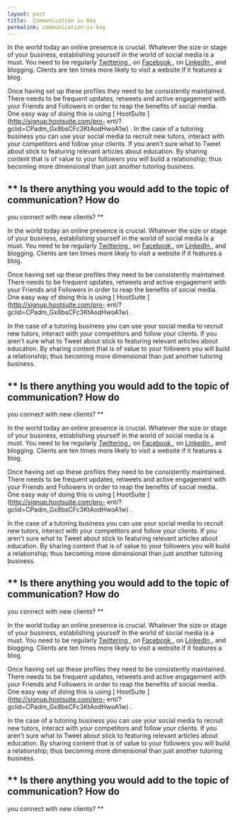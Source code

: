 ```yaml
---
layout: post
title:  Communication is Key
permalink: communication-is-key
---
```

In the world today an online presence is crucial. Whatever the size or stage
of your business, establishing yourself in the world of social media is a
must. You need to be regularly  [ Twittering ](https://twitter.com/) , on  [
Facebook ](https://www.facebook.com/) , on  [ LinkedIn
](http://www.linkedin.com/) , and blogging. Clients are ten times more likely
to visit a website if it features a blog.

Once having set up these profiles they need to be consistently maintained.
There needs to be frequent updates, retweets and active engagement with your
Friends and Followers in order to reap the benefits of social media. One easy
way of doing this is using [ HootSuite ](http://signup.hootsuite.com/pro-
ent/?gclid=CPadm_Gx8bsCFc3KtAodHwoA1w) . In the case of a tutoring business
you can use your social media to recruit new tutors, interact with your
competitors and follow your clients. If you aren't sure what to Tweet about
stick to featuring relevant articles about education. By sharing content that
is of value to your followers you will build a relationship; thus becoming
more dimensional than just another tutoring business.

##  ** Is there anything you would add to the topic of communication? How do
you connect with new clients? **

In the world today an online presence is crucial. Whatever the size or stage
of your business, establishing yourself in the world of social media is a
must. You need to be regularly  [ Twittering ](https://twitter.com/) , on  [
Facebook ](https://www.facebook.com/) , on  [ LinkedIn
](http://www.linkedin.com/) , and blogging. Clients are ten times more likely
to visit a website if it features a blog.

Once having set up these profiles they need to be consistently maintained.
There needs to be frequent updates, retweets and active engagement with your
Friends and Followers in order to reap the benefits of social media. One easy
way of doing this is using [ HootSuite ](http://signup.hootsuite.com/pro-
ent/?gclid=CPadm_Gx8bsCFc3KtAodHwoA1w) .

In the case of a tutoring business you can use your social media to recruit
new tutors, interact with your competitors and follow your clients. If you
aren't sure what to Tweet about stick to featuring relevant articles about
education. By sharing content that is of value to your followers you will
build a relationship; thus becoming more dimensional than just another
tutoring business.

##  ** Is there anything you would add to the topic of communication? How do
you connect with new clients? **

In the world today an online presence is crucial. Whatever the size or stage
of your business, establishing yourself in the world of social media is a
must. You need to be regularly  [ Twittering ](https://twitter.com/) , on  [
Facebook ](https://www.facebook.com/) , on  [ LinkedIn
](http://www.linkedin.com/) , and blogging. Clients are ten times more likely
to visit a website if it features a blog.

Once having set up these profiles they need to be consistently maintained.
There needs to be frequent updates, retweets and active engagement with your
Friends and Followers in order to reap the benefits of social media. One easy
way of doing this is using [ HootSuite ](http://signup.hootsuite.com/pro-
ent/?gclid=CPadm_Gx8bsCFc3KtAodHwoA1w) .

In the case of a tutoring business you can use your social media to recruit
new tutors, interact with your competitors and follow your clients. If you
aren't sure what to Tweet about stick to featuring relevant articles about
education. By sharing content that is of value to your followers you will
build a relationship; thus becoming more dimensional than just another
tutoring business.

##  ** Is there anything you would add to the topic of communication? How do
you connect with new clients? **

In the world today an online presence is crucial. Whatever the size or stage
of your business, establishing yourself in the world of social media is a
must. You need to be regularly  [ Twittering ](https://twitter.com/) , on  [
Facebook ](https://www.facebook.com/) , on  [ LinkedIn
](http://www.linkedin.com/) , and blogging. Clients are ten times more likely
to visit a website if it features a blog.

Once having set up these profiles they need to be consistently maintained.
There needs to be frequent updates, retweets and active engagement with your
Friends and Followers in order to reap the benefits of social media. One easy
way of doing this is using [ HootSuite ](http://signup.hootsuite.com/pro-
ent/?gclid=CPadm_Gx8bsCFc3KtAodHwoA1w) .

In the case of a tutoring business you can use your social media to recruit
new tutors, interact with your competitors and follow your clients. If you
aren't sure what to Tweet about stick to featuring relevant articles about
education. By sharing content that is of value to your followers you will
build a relationship; thus becoming more dimensional than just another
tutoring business.

##  ** Is there anything you would add to the topic of communication? How do
you connect with new clients? **

